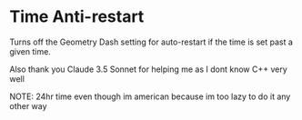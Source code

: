 # Time Anti-restart

Turns off the Geometry Dash setting for auto-restart if the time is set past a given time.

Also thank you Claude 3.5 Sonnet for helping me as I dont know C++ very well

NOTE: 24hr time even though im american because im too lazy to do it any other way